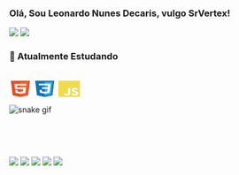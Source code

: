 ### Olá, Sou Leonardo Nunes Decaris, vulgo SrVertex!

<img width="48%" src="https://github-readme-stats.vercel.app/api?username=SrVertex&show_icons=true&count_private=true&theme=highcontrast">      <img width="48%" src="https://github-readme-stats.vercel.app/api/top-langs/?username=SrVertex&layout=compact)](https://github.com/SrVertex/github-readme-stats">


### 🚀 Atualmente Estudando
<div style="display: inline_block"><br>
  <img align="center" alt="SrVertex-HTML" height="30" width="40" src="https://raw.githubusercontent.com/devicons/devicon/master/icons/html5/html5-original.svg">
  <img align="center" alt="SrVertex-CSS" height="30" width="40" src="https://raw.githubusercontent.com/devicons/devicon/master/icons/css3/css3-original.svg">
  <img align="center" alt="SrVertex-Js" height="30" width="40" src="https://raw.githubusercontent.com/devicons/devicon/master/icons/javascript/javascript-plain.svg">
</div>
 
 ![snake gif](https://github.com/SEU_USUARIO/SEU_REPOSITORIO/blob/output/github-contribution-grid-snake.svg)
 
 
 
 
 
 
 
<br><br>
  ##
  <div> 
    <a href="https://www.youtube.com/c/SrVertex" target="_blank"><img src="https://img.shields.io/badge/YouTube-FF0000?style=for-the-badge&logo=youtube&logoColor=white" target="_blank"></a>
    <a href="https://www.instagram.com/sr_vertex/" target="_blank"><img src="https://img.shields.io/badge/-Instagram-%23E4405F?style=for-the-badge&logo=instagram&logoColor=white" target="_blank"></a>
    <a href="https://www.facebook.com/Sr.Vertex" target="_blank"><img src="https://img.shields.io/badge/Facebook-1877F2?style=for-the-badge&logo=facebook&logoColor=white" target="_blank"></a>
    <a href = "mailto:srvertex@outlook.com"><img src="https://img.shields.io/badge/-Gmail-%23333?style=for-the-badge&logo=gmail&logoColor=white" target="_blank"></a>
    <a href="https://www.linkedin.com/in/leonardo-nunes-decaris/" target="_blank"><img src="https://img.shields.io/badge/-LinkedIn-%230077B5?style=for-the-badge&logo=linkedin&logoColor=white" target="_blank"></a> 

</div>
